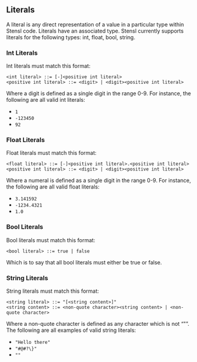## Literals

A literal is any direct representation of a value in a particular type within Stensl code. Literals have an associated type. Stensl currently supports literals for the following types: int, float, bool, string.

### Int Literals

Int literals must match this format:


```
<int literal> ::= [-]<positive int literal>
<positive int literal> ::= <digit> | <digit><positive int literal>
```


Where a digit is defined as a single digit in the range 0-9. For instance, the following are all valid int literals:



* `1`
* `-123450`
* `92`


### Float Literals

Float literals must match this format:


```
<float literal> ::= [-]<positive int literal>.<positive int literal>
<positive int literal> ::= <digit> | <digit><positive int literal>
```


Where a numeral is defined as a single digit in the range 0-9. For instance, the following are all valid float literals:



* `3.141592`
* `-1234.4321`
* `1.0`


### Bool Literals

Bool literals must match this format:


```
<bool literal> ::= true | false
```


Which is to say that all bool literals must either be true or false.


### String Literals

String literals must match this format:


```
<string literal> ::= "[<string content>]"
<string content> ::= <non-quote character><string content> | <non-quote character>
```


Where a non-quote character is defined as any character which is not “"”. The following are all examples of valid string literals:



* `"Hello there"`
* `"#@#?\}"`
* `""`
